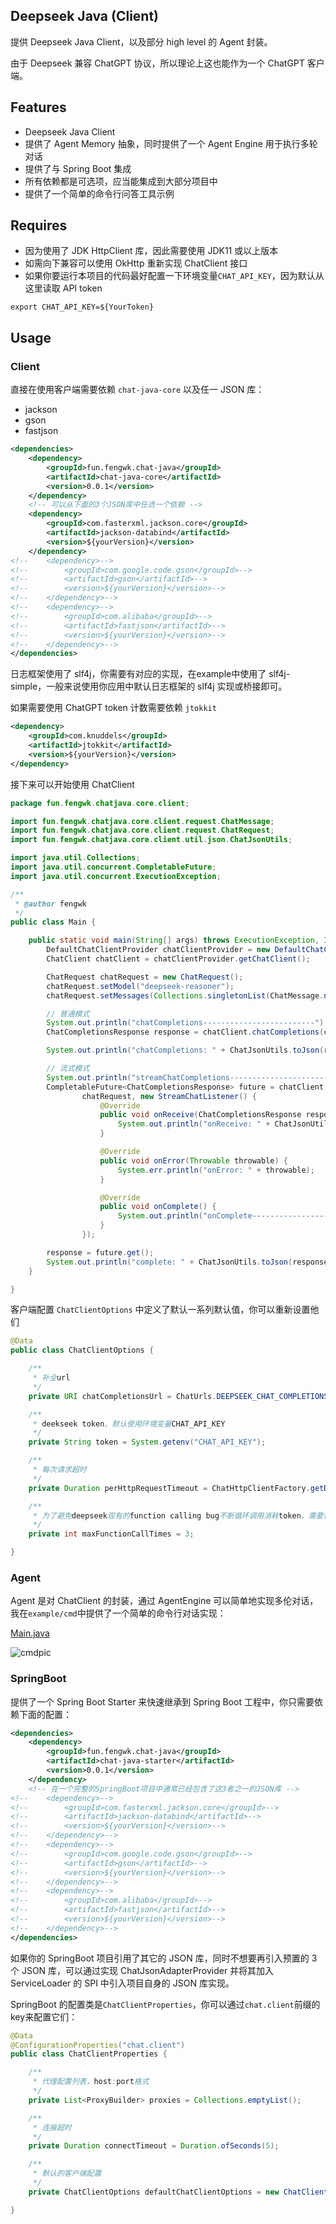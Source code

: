 ## Deepseek Java (Client)

提供 Deepseek Java Client，以及部分 high level 的 Agent 封装。

由于 Deepseek 兼容 ChatGPT 协议，所以理论上这也能作为一个 ChatGPT 客户端。

## Features

- Deepseek Java Client
- 提供了 Agent Memory 抽象，同时提供了一个 Agent Engine 用于执行多轮对话
- 提供了与 Spring Boot 集成
- 所有依赖都是可选项，应当能集成到大部分项目中
- 提供了一个简单的命令行问答工具示例

## Requires

- 因为使用了 JDK HttpClient 库，因此需要使用 JDK11 或以上版本
- 如需向下兼容可以使用 OkHttp 重新实现 ChatClient 接口
- 如果你要运行本项目的代码最好配置一下环境变量`CHAT_API_KEY`，因为默认从这里读取 API token

```shell
export CHAT_API_KEY=${YourToken}
```

## Usage

### Client

直接在使用客户端需要依赖 `chat-java-core` 以及任一 JSON 库：

- jackson
- gson
- fastjson
 
```xml
<dependencies>
    <dependency>
        <groupId>fun.fengwk.chat-java</groupId>
        <artifactId>chat-java-core</artifactId>
        <version>0.0.1</version>
    </dependency>
    <!-- 可以从下面的3个JSON库中任选一个依赖 -->
    <dependency>
        <groupId>com.fasterxml.jackson.core</groupId>
        <artifactId>jackson-databind</artifactId>
        <version>${yourVersion}</version>
    </dependency>
<!--    <dependency>-->
<!--        <groupId>com.google.code.gson</groupId>-->
<!--        <artifactId>gson</artifactId>-->
<!--        <version>${yourVersion}</version>-->
<!--    </dependency>-->
<!--    <dependency>-->
<!--        <groupId>com.alibaba</groupId>-->
<!--        <artifactId>fastjson</artifactId>-->
<!--        <version>${yourVersion}</version>-->
<!--    </dependency>-->
</dependencies>
```

日志框架使用了 slf4j，你需要有对应的实现，在example中使用了 slf4j-simple，一般来说使用你应用中默认日志框架的 slf4j 实现或桥接即可。

如果需要使用 ChatGPT token 计数需要依赖 `jtokkit`

```xml
<dependency>
    <groupId>com.knuddels</groupId>
    <artifactId>jtokkit</artifactId>
    <version>${yourVersion}</version>
</dependency>
```

接下来可以开始使用 ChatClient

```java
package fun.fengwk.chatjava.core.client;

import fun.fengwk.chatjava.core.client.request.ChatMessage;
import fun.fengwk.chatjava.core.client.request.ChatRequest;
import fun.fengwk.chatjava.core.client.util.json.ChatJsonUtils;

import java.util.Collections;
import java.util.concurrent.CompletableFuture;
import java.util.concurrent.ExecutionException;

/**
 * @author fengwk
 */
public class Main {

    public static void main(String[] args) throws ExecutionException, InterruptedException {
        DefaultChatClientProvider chatClientProvider = new DefaultChatClientProvider();
        ChatClient chatClient = chatClientProvider.getChatClient();

        ChatRequest chatRequest = new ChatRequest();
        chatRequest.setModel("deepseek-reasoner");
        chatRequest.setMessages(Collections.singletonList(ChatMessage.newUserMessage("你好呀")));

        // 普通模式
        System.out.println("chatCompletions-------------------------");
        ChatCompletionsResponse response = chatClient.chatCompletions(chatRequest);

        System.out.println("chatCompletions: " + ChatJsonUtils.toJson(response.getChatResponse()));

        // 流式模式
        System.out.println("streamChatCompletions-------------------------");
        CompletableFuture<ChatCompletionsResponse> future = chatClient.streamChatCompletions(
                chatRequest, new StreamChatListener() {
                    @Override
                    public void onReceive(ChatCompletionsResponse response) {
                        System.out.println("onReceive: " + ChatJsonUtils.toJson(response.getChatResponse()));
                    }

                    @Override
                    public void onError(Throwable throwable) {
                        System.err.println("onError: " + throwable);
                    }

                    @Override
                    public void onComplete() {
                        System.out.println("onComplete----------------------------");
                    }
                });

        response = future.get();
        System.out.println("complete: " + ChatJsonUtils.toJson(response.getChatResponse()));
    }

}
```

客户端配置 `ChatClientOptions` 中定义了默认一系列默认值，你可以重新设置他们

```java
@Data
public class ChatClientOptions {

    /**
     * 补全url
     */
    private URI chatCompletionsUrl = ChatUrls.DEEPSEEK_CHAT_COMPLETIONS;

    /**
     * deekseek token，默认使用环境变量CHAT_API_KEY
     */
    private String token = System.getenv("CHAT_API_KEY");

    /**
     * 每次请求超时
     */
    private Duration perHttpRequestTimeout = ChatHttpClientFactory.getDefaultTimeout();

    /**
     * 为了避免deepseek现有的function calling bug不断循环调用消耗token，需要设置一个循环调用的上限次数
     */
    private int maxFunctionCallTimes = 3;

}
```

### Agent

Agent 是对 ChatClient 的封装，通过 AgentEngine 可以简单地实现多伦对话，我在`example/cmd`中提供了一个简单的命令行对话实现：

[Main.java](./example/cmd/src/main/java/fun/fengwk/chatjava/example/cmd/Main.java)

![cmdpic](./docs/cmdpic.png)

### SpringBoot

提供了一个 Spring Boot Starter 来快速继承到 Spring Boot 工程中，你只需要依赖下面的配置：

```xml
<dependencies>
    <dependency>
        <groupId>fun.fengwk.chat-java</groupId>
        <artifactId>chat-java-starter</artifactId>
        <version>0.0.1</version>
    </dependency>
    <!-- 在一个完整的SpringBoot项目中通常已经包含了这3者之一的JSON库 -->
<!--    <dependency>-->
<!--        <groupId>com.fasterxml.jackson.core</groupId>-->
<!--        <artifactId>jackson-databind</artifactId>-->
<!--        <version>${yourVersion}</version>-->
<!--    </dependency>-->
<!--    <dependency>-->
<!--        <groupId>com.google.code.gson</groupId>-->
<!--        <artifactId>gson</artifactId>-->
<!--        <version>${yourVersion}</version>-->
<!--    </dependency>-->
<!--    <dependency>-->
<!--        <groupId>com.alibaba</groupId>-->
<!--        <artifactId>fastjson</artifactId>-->
<!--        <version>${yourVersion}</version>-->
<!--    </dependency>-->
</dependencies>
```

如果你的 SpringBoot 项目引用了其它的 JSON 库，同时不想要再引入预置的 3 个 JSON 库，可以通过实现 ChatJsonAdapterProvider 并将其加入 ServiceLoader 的 SPI 中引入项目自身的 JSON 库实现。

SpringBoot 的配置类是`ChatClientProperties`，你可以通过`chat.client`前缀的key来配置它们：

```java
@Data
@ConfigurationProperties("chat.client")
public class ChatClientProperties {

    /**
     * 代理配置列表，host:port格式
     */
    private List<ProxyBuilder> proxies = Collections.emptyList();

    /**
     * 连接超时
     */
    private Duration connectTimeout = Duration.ofSeconds(5);

    /**
     * 默认的客户端配置
     */
    private ChatClientOptions defaultChatClientOptions = new ChatClientOptions();

}
```